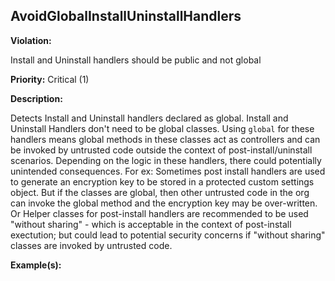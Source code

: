 AvoidGlobalInstallUninstallHandlers[](#avoidglobalinstalluninstallhandlers)
------------------------------------------------------------------------------------------------------------------------------------------------------

**Violation:**

   Install and Uninstall handlers should be public and not global


**Priority:** Critical (1)

**Description:**

   Detects Install and Uninstall handlers declared as global. Install and Uninstall Handlers don't need to be global classes. 
Using `global` for these handlers means global methods in these classes act as controllers and can be invoked by untrusted code outside the context of post-install/uninstall scenarios.
Depending on the logic in these handlers, there could potentially unintended consequences. 
For ex: Sometimes post install handlers are used to generate an encryption key to be stored in a protected custom settings object. But if the classes are global, then other untrusted code in the org can invoke the global method and the encryption key may be over-written.
Or
Helper classes for post-install handlers are recommended to be used "without sharing" - which is acceptable in the context of post-install exectution; but could lead to potential security concerns if "without sharing" classes are invoked by untrusted code.

**Example(s):**

   

